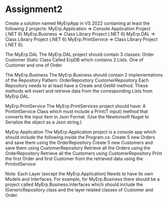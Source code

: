 ﻿# Assignment2

Create a solution named MyErpApp in VS 2022 containing at least the following 2 projects:
MyErp.Application => Console Application Project (.NET 6)
MyErp.Business => Class Library Project (.NET 6)
MyErp.DAL => Class Library Project (.NET 6)
MyErp.PrintService => Class Library Project (.NET 6).

The MyErp.DAL
The MyErp.DAL project should contain 3 classes:
Order
Customer
Static Class Called ErpDB which contains 2 Lists. One of Customer and one of Order

The MyErp.Business
The MyErp.Business should contain 2 implementations of the Repository Pattern:
OrderRepository
CustomerRepository
Each Repository needs to at least have a Create and GetAll method. These methods will insert and retrieve data from the corresponding Lists from MyErp.DAL.

MyErp.PrintService
The MyErp.PrintServices project should have:
A PrintintService Class which must include a Print<T>(T input)  method that converts the input item in Json Format. (Use the Newtonsoft Nuget to Serialize the object as a Json string.)

MyErp.Application
The MyErp.Application project is a console app which should include the following inside the Program.cs:
Create 5 new Orders and save them using the OrderRepository
Create 5 new Customers and save them using CustomerRepository
Retrieve all the Orders using the OrderRepository
Retrieve all the Customers using CustomerRepository
Print the first Order and first Customer from the retrieved data using the PrintintService 

Note: Each Layer (except the MyErp.Application) Needs to have its own Models and Interfaces. 
For example, for MyErp.Business there should be a project called MyErp.Business.Interfaces  which should include the IGenericRepository class and the layer related classes of Customer and Order.

